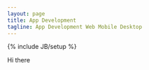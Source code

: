 ```yaml
---
layout: page
title: App Development
tagline: App Development Web Mobile Desktop
---
```

{% include JB/setup %}

Hi there


